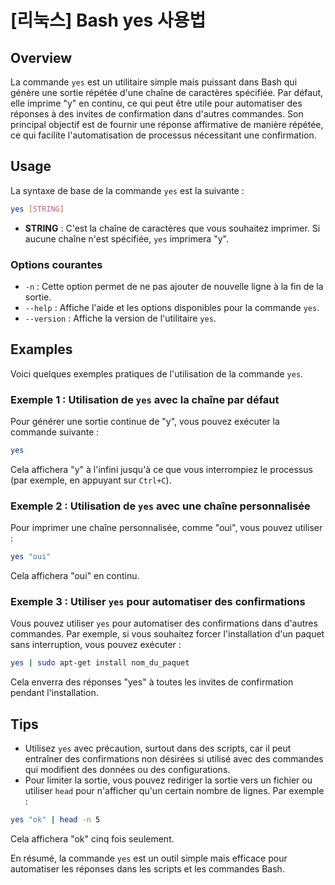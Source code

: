 # [리눅스] Bash yes 사용법

## Overview
La commande `yes` est un utilitaire simple mais puissant dans Bash qui génère une sortie répétée d'une chaîne de caractères spécifiée. Par défaut, elle imprime "y" en continu, ce qui peut être utile pour automatiser des réponses à des invites de confirmation dans d'autres commandes. Son principal objectif est de fournir une réponse affirmative de manière répétée, ce qui facilite l'automatisation de processus nécessitant une confirmation.

## Usage
La syntaxe de base de la commande `yes` est la suivante :

```bash
yes [STRING]
```

- **STRING** : C'est la chaîne de caractères que vous souhaitez imprimer. Si aucune chaîne n'est spécifiée, `yes` imprimera "y".

### Options courantes
- `-n` : Cette option permet de ne pas ajouter de nouvelle ligne à la fin de la sortie.
- `--help` : Affiche l'aide et les options disponibles pour la commande `yes`.
- `--version` : Affiche la version de l'utilitaire `yes`.

## Examples
Voici quelques exemples pratiques de l'utilisation de la commande `yes`.

### Exemple 1 : Utilisation de `yes` avec la chaîne par défaut
Pour générer une sortie continue de "y", vous pouvez exécuter la commande suivante :

```bash
yes
```

Cela affichera "y" à l'infini jusqu'à ce que vous interrompiez le processus (par exemple, en appuyant sur `Ctrl+C`).

### Exemple 2 : Utilisation de `yes` avec une chaîne personnalisée
Pour imprimer une chaîne personnalisée, comme "oui", vous pouvez utiliser :

```bash
yes "oui"
```

Cela affichera "oui" en continu.

### Exemple 3 : Utiliser `yes` pour automatiser des confirmations
Vous pouvez utiliser `yes` pour automatiser des confirmations dans d'autres commandes. Par exemple, si vous souhaitez forcer l'installation d'un paquet sans interruption, vous pouvez exécuter :

```bash
yes | sudo apt-get install nom_du_paquet
```

Cela enverra des réponses "yes" à toutes les invites de confirmation pendant l'installation.

## Tips
- Utilisez `yes` avec précaution, surtout dans des scripts, car il peut entraîner des confirmations non désirées si utilisé avec des commandes qui modifient des données ou des configurations.
- Pour limiter la sortie, vous pouvez rediriger la sortie vers un fichier ou utiliser `head` pour n'afficher qu'un certain nombre de lignes. Par exemple :

```bash
yes "ok" | head -n 5
```

Cela affichera "ok" cinq fois seulement.
  
En résumé, la commande `yes` est un outil simple mais efficace pour automatiser les réponses dans les scripts et les commandes Bash.